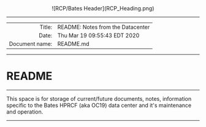 <center>![RCP/Bates Header](RCP_Heading.png)</center>

___
|||
|---:|---|
| Title: | README: Notes from the Datacenter |
| Date: | Thu Mar 19 09:55:43 EDT 2020 |
| Document name: | README.md |

___

# README
___
This space is for storage of current/future documents, notes, information specific to the Bates HPRCF (aka OC19) data center and it's maintenance and operation.

___

